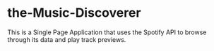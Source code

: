 # the-Music-Discoverer
This is a Single Page Application that uses the Spotify API to browse through its data and play track previews.
